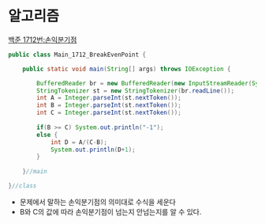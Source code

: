 # 알고리즘
[백준 1712번:손익분기점](https://www.acmicpc.net/problem/1712)

```java
public class Main_1712_BreakEvenPoint {

	public static void main(String[] args) throws IOException {

		BufferedReader br = new BufferedReader(new InputStreamReader(System.in));
		StringTokenizer st = new StringTokenizer(br.readLine());
		int A = Integer.parseInt(st.nextToken());
		int B = Integer.parseInt(st.nextToken());
		int C = Integer.parseInt(st.nextToken());
		
		if(B >= C) System.out.println("-1");
		else {
			int D = A/(C-B);
			System.out.println(D+1);
		}
		
	}//main

}//class

```
- 문제에서 말하는 손익분기점의 의미대로 수식을 세운다
- B와 C의 값에 따라 손익분기점이 넘는지 안넘는지를 알 수 있다.
